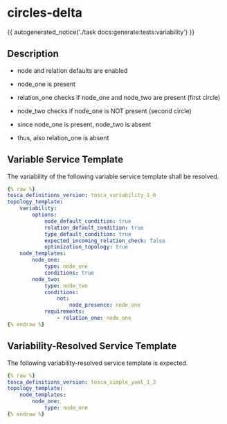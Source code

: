 # circles-delta

{{ autogenerated_notice('./task docs:generate:tests:variability') }}

## Description

- node and relation defaults are enabled

- node_one is present
- relation_one checks if node_one and node_two are present (first circle)
- node_two checks if node_one is NOT present (second circle)

- since node_one is present, node_two is absent
- thus, also relation_one is absent


## Variable Service Template

The variability of the following variable service template shall be resolved.

```yaml linenums="1"
{% raw %}
tosca_definitions_version: tosca_variability_1_0
topology_template:
    variability:
        options:
            node_default_condition: true
            relation_default_condition: true
            type_default_condition: true
            expected_incoming_relation_check: false
            optimization_topology: true
    node_templates:
        node_one:
            type: node_one
            conditions: true
        node_two:
            type: node_two
            conditions:
                not:
                    node_presence: node_one
            requirements:
                - relation_one: node_one
{% endraw %}
```




## Variability-Resolved Service Template

The following variability-resolved service template is expected.

```yaml linenums="1"
{% raw %}
tosca_definitions_version: tosca_simple_yaml_1_3
topology_template:
    node_templates:
        node_one:
            type: node_one
{% endraw %}
```


